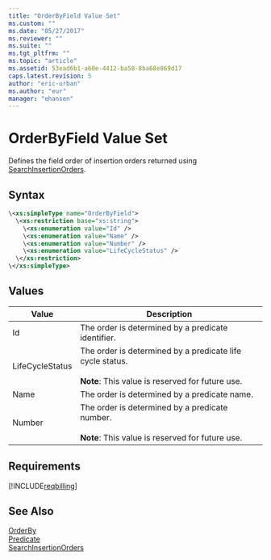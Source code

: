 ```yaml
---
title: "OrderByField Value Set"
ms.custom: ""
ms.date: "05/27/2017"
ms.reviewer: ""
ms.suite: ""
ms.tgt_pltfrm: ""
ms.topic: "article"
ms.assetid: 53ead6b1-a60e-4412-ba58-8ba68e869d17
caps.latest.revision: 5
author: "eric-urban"
ms.author: "eur"
manager: "ehansen"
---
```

# OrderByField Value Set
Defines the field order of insertion orders returned using [SearchInsertionOrders](../billing-api/searchinsertionorders-service-operation.md).

## Syntax

```xml
\<xs:simpleType name="OrderByField">
  \<xs:restriction base="xs:string">
    \<xs:enumeration value="Id" />
    \<xs:enumeration value="Name" />
    \<xs:enumeration value="Number" />
    \<xs:enumeration value="LifeCycleStatus" />
  \</xs:restriction>
\</xs:simpleType>
```

## Values

|Value|Description|
|---------|---------------|
|Id|The order is determined by a predicate identifier.|
|LifeCycleStatus|The order is determined by a predicate life cycle status.<br /><br />**Note**: This value is reserved for future use.|
|Name|The order is determined by a predicate name.|
|Number|The order is determined by a predicate number.<br /><br />**Note**: This value is reserved for future use.|

## Requirements
[!INCLUDE[reqbilling](../billing-api/includes/reqbilling.md)]
## See Also
[OrderBy](../billing-api/orderby-data-object.md)  
[Predicate](../billing-api/predicate-data-object.md)  
[SearchInsertionOrders](../billing-api/searchinsertionorders-service-operation.md)  

